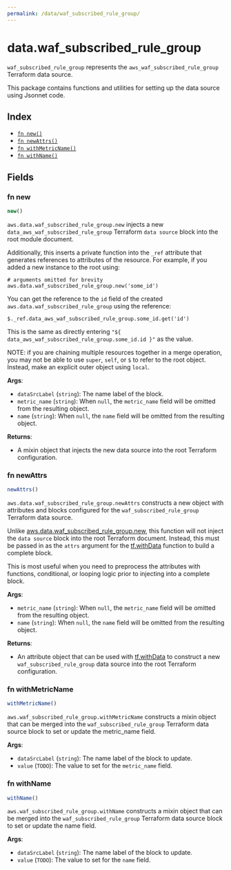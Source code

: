 ```yaml
---
permalink: /data/waf_subscribed_rule_group/
---
```


# data.waf_subscribed_rule_group

`waf_subscribed_rule_group` represents the `aws_waf_subscribed_rule_group` Terraform data source.



This package contains functions and utilities for setting up the data source using Jsonnet code.


## Index

* [`fn new()`](#fn-new)
* [`fn newAttrs()`](#fn-newattrs)
* [`fn withMetricName()`](#fn-withmetricname)
* [`fn withName()`](#fn-withname)

## Fields

### fn new

```ts
new()
```


`aws.data.waf_subscribed_rule_group.new` injects a new `data_aws_waf_subscribed_rule_group` Terraform `data source`
block into the root module document.

Additionally, this inserts a private function into the `_ref` attribute that generates references to attributes of the
resource. For example, if you added a new instance to the root using:

    # arguments omitted for brevity
    aws.data.waf_subscribed_rule_group.new('some_id')

You can get the reference to the `id` field of the created `aws.data.waf_subscribed_rule_group` using the reference:

    $._ref.data_aws_waf_subscribed_rule_group.some_id.get('id')

This is the same as directly entering `"${ data_aws_waf_subscribed_rule_group.some_id.id }"` as the value.

NOTE: if you are chaining multiple resources together in a merge operation, you may not be able to use `super`, `self`,
or `$` to refer to the root object. Instead, make an explicit outer object using `local`.

**Args**:
  - `dataSrcLabel` (`string`): The name label of the block.
  - `metric_name` (`string`):  When `null`, the `metric_name` field will be omitted from the resulting object.
  - `name` (`string`):  When `null`, the `name` field will be omitted from the resulting object.

**Returns**:
- A mixin object that injects the new data source into the root Terraform configuration.


### fn newAttrs

```ts
newAttrs()
```


`aws.data.waf_subscribed_rule_group.newAttrs` constructs a new object with attributes and blocks configured for the `waf_subscribed_rule_group`
Terraform data source.

Unlike [aws.data.waf_subscribed_rule_group.new](#fn-wafsubscribedrulegroupnew), this function will not inject the `data source`
block into the root Terraform document. Instead, this must be passed in as the `attrs` argument for the
[tf.withData](https://github.com/tf-libsonnet/core/tree/main/docs#fn-withdata) function to build a complete block.

This is most useful when you need to preprocess the attributes with functions, conditional, or looping logic prior to
injecting into a complete block.

**Args**:
  - `metric_name` (`string`):  When `null`, the `metric_name` field will be omitted from the resulting object.
  - `name` (`string`):  When `null`, the `name` field will be omitted from the resulting object.

**Returns**:
  - An attribute object that can be used with [tf.withData](https://github.com/tf-libsonnet/core/tree/main/docs#fn-withdata) to construct a new `waf_subscribed_rule_group` data source into the root Terraform configuration.


### fn withMetricName

```ts
withMetricName()
```

`aws.waf_subscribed_rule_group.withMetricName` constructs a mixin object that can be merged into the `waf_subscribed_rule_group`
Terraform data source block to set or update the metric_name field.



**Args**:
  - `dataSrcLabel` (`string`): The name label of the block to update.
  - `value` (`TODO`): The value to set for the `metric_name` field.


### fn withName

```ts
withName()
```

`aws.waf_subscribed_rule_group.withName` constructs a mixin object that can be merged into the `waf_subscribed_rule_group`
Terraform data source block to set or update the name field.



**Args**:
  - `dataSrcLabel` (`string`): The name label of the block to update.
  - `value` (`TODO`): The value to set for the `name` field.

